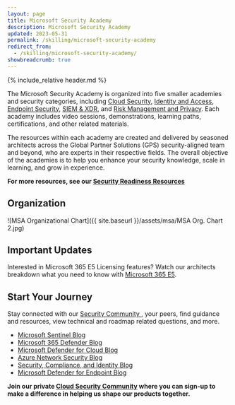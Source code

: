```yaml
---
layout: page
title: Microsoft Security Academy
description: Microsoft Security Academy
updated: 2023-05-31
permalink: /skilling/microsoft-security-academy
redirect_from:
  - /skilling/microsoft-security-academy/
showbreadcrumb: true
---
```


{% include_relative header.md %}

The Microsoft Security Academy is organized into five smaller academies and security categories, including [Cloud Security](/PartnerResources/skilling/microsoft-security-academy/cloud-security), [Identity and Access](/PartnerResources/skilling/microsoft-security-academy/identity-access), [Endpoint Security](/PartnerResources/skilling/microsoft-security-academy/endpoint-security), [SIEM & XDR](/PartnerResources/skilling/microsoft-security-academy/siem-xdr), and [Risk Management and Privacy](/PartnerResources/skilling/microsoft-security-academy/risk-mgmt). Each academy includes video sessions, demonstrations, learning paths, certifications, and other related materials.

The resources within each academy are created and delivered by seasoned architects across the Global Partner Solutions (GPS) security-aligned team and beyond, who are experts in their respective fields. The overall objective of the academies is to help you enhance your security knowledge, scale in learning, and grow in experience.


**For more resources, see our [Security Readiness Resources](https://microsoft.github.io/PartnerResources/security/)**

## Organization
![MSA Organizational Chart]({{ site.baseurl }}/assets/msa/MSA Org. Chart 2.jpg)

## Important Updates
Interested in Microsoft 365 E5 Licensing features? Watch our architects breakdown what you need to know with [Microsoft 365 E5](https://microsoft-my.sharepoint.com/:v:/r/personal/nickblackman_microsoft_com/Documents/Documents/GPSUS%20Training%20Sessions/Microsoft%20365%20E5%20Licensing/Microsoft%20365%20E5%20-%20Feature%20Breakdown%20-%20Q4-FY23.mp4?csf=1&web=1&e=6r3HSL).


## Start Your Journey
 
 Stay connected with our [Security Community ](https://techcommunity.microsoft.com/t5/security-compliance-and-identity/join-our-security-community/ba-p/927888), your peers, find guidance and resources, view technical and roadmap related questions, and more.

* [Microsoft Sentinel Blog](https://techcommunity.microsoft.com/t5/microsoft-sentinel-blog/bg-p/MicrosoftSentinelBlog)
* [Microsoft 365 Defender Blog](https://techcommunity.microsoft.com/t5/microsoft-365-defender-blog/bg-p/MicrosoftThreatProtectionBlog)
* [Microsoft Defender for Cloud Blog](https://techcommunity.microsoft.com/t5/microsoft-defender-for-cloud/bg-p/MicrosoftDefenderCloudBlog)
* [Azure Network Security Blog](https://techcommunity.microsoft.com/t5/azure-network-security-blog/bg-p/AzureNetworkSecurityBlog)
* [Security, Compliance, and Identity Blog](https://techcommunity.microsoft.com/t5/security-compliance-and-identity/bg-p/MicrosoftSecurityandCompliance)
* [Microsoft Defender for Endpoint Blog](https://techcommunity.microsoft.com/t5/microsoft-defender-for-endpoint/bg-p/MicrosoftDefenderATPBlog)

**Join our private [Cloud Security Community](https://aka.ms/PrSecCom) where you can sign-up to make a difference in helping us shape our products together.**